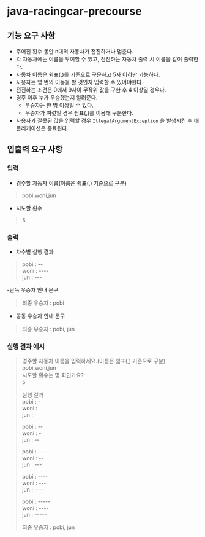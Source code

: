 # java-racingcar-precourse

## 기능 요구 사항
- 주어진 횟수 동안 n대의 자동차가 전진하거나 멈춘다.
- 각 자동차에는 이름을 부여할 수 있고, 전진하는 자동차 출력 시 이름을 같이 출력한다.
- 자동차 이름은 쉼표(,)를 기준으로 구문하고 5자 이하만 가능하다.
- 사용자는 몇 번의 이동을 할 것인지 입력할 수 있어야한다.
- 전진하는 조건은 0에서 9사이 무작위 값을 구한 후 4 이상일 경우다.
- 경주 이후 누가 우승했는지 알려준다.
    - 우승자는 한 명 이상일 수 있다.
    - 우승자가 여럿일 경우 쉼표(,)를 이용해 구분한다.
- 사용자가 잘못된 값을 입력할 경우 ```IllegalArgumentException``` 을 발생시킨 후 애플리케이션은 종료된다.

## 입출력 요구 사항
### 입력
- 경주할 자동차 이름(이름은 쉼표(,) 기준으로 구분)
> pobi,woni,jun

- 시도할 횟수
> 5

### 출력
- 차수별 실행 결과
>pobi : --  
woni : ----  
jun : ---

-단독 우승자 안내 문구
>최종 우승자 : pobi

- 공동 우승자 안내 문구
>최종 우승자 : pobi, jun

### 실행 결과 예시
>경주할 자동차 이름을 입력하세요.(이름은 쉼표(,) 기준으로 구분)  
pobi,woni,jun  
시도할 횟수는 몇 회인가요?  
5
>
>실행 결과  
pobi : -  
woni :  
jun : -
>
>pobi : --  
woni : -  
jun : --
>
>pobi : ---  
woni : --  
jun : ---
>
>pobi : ----  
woni : ---  
jun : ----
>
>pobi : -----  
woni : ----  
jun : -----
>
>최종 우승자 : pobi, jun